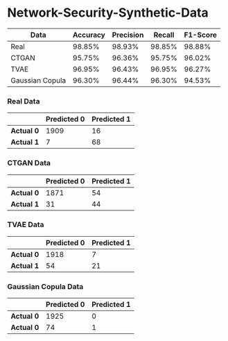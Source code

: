 # Network-Security-Synthetic-Data
Data            |Accuracy|Precision|Recall|F1-Score|
----------------|--------|---------|------|--------|
Real            |98.85%  |98.93%   |98.85%|98.88%  |
CTGAN           |95.75%  |96.36%   |95.75%|96.02%  |
TVAE            |96.95%  |96.43%   |96.95%|96.27%  |
Gaussian Copula |96.30%  |96.44%   |96.30%|94.53%  |


### Real Data
|            |Predicted 0|Predicted 1|
-------------|-----------|------------
|**Actual 0**|1909       |16         |
|**Actual 1**|7          |68         |

### CTGAN Data
|            |Predicted 0|Predicted 1|
-------------|-----------|------------
|**Actual 0**|1871       |54         |
|**Actual 1**|31         |44         |

### TVAE Data
|            |Predicted 0|Predicted 1|
-------------|-----------|------------
|**Actual 0**|1918       |7          |
|**Actual 1**|54         |21         |

### Gaussian Copula Data
|            |Predicted 0|Predicted 1|
-------------|-----------|------------
|**Actual 0**|1925       |0          |
|**Actual 0**|74         |1          |
